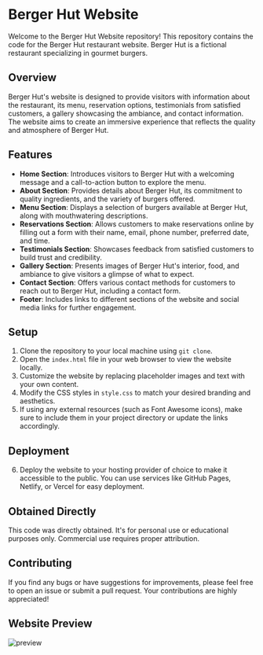 # Berger Hut Website

Welcome to the Berger Hut Website repository! This repository contains the code for the Berger Hut restaurant website. Berger Hut is a fictional restaurant specializing in gourmet burgers.

## Overview

Berger Hut's website is designed to provide visitors with information about the restaurant, its menu, reservation options, testimonials from satisfied customers, a gallery showcasing the ambiance, and contact information. The website aims to create an immersive experience that reflects the quality and atmosphere of Berger Hut.

## Features

- **Home Section**: Introduces visitors to Berger Hut with a welcoming message and a call-to-action button to explore the menu.
- **About Section**: Provides details about Berger Hut, its commitment to quality ingredients, and the variety of burgers offered.
- **Menu Section**: Displays a selection of burgers available at Berger Hut, along with mouthwatering descriptions.
- **Reservations Section**: Allows customers to make reservations online by filling out a form with their name, email, phone number, preferred date, and time.
- **Testimonials Section**: Showcases feedback from satisfied customers to build trust and credibility.
- **Gallery Section**: Presents images of Berger Hut's interior, food, and ambiance to give visitors a glimpse of what to expect.
- **Contact Section**: Offers various contact methods for customers to reach out to Berger Hut, including a contact form.
- **Footer**: Includes links to different sections of the website and social media links for further engagement.

## Setup

1. Clone the repository to your local machine using `git clone`.
2. Open the `index.html` file in your web browser to view the website locally.
3. Customize the website by replacing placeholder images and text with your own content.
4. Modify the CSS styles in `style.css` to match your desired branding and aesthetics.
5. If using any external resources (such as Font Awesome icons), make sure to include them in your project directory or update the links accordingly.

## Deployment

6. Deploy the website to your hosting provider of choice to make it accessible to the public. You can use services like GitHub Pages, Netlify, or Vercel for easy deployment.

## Obtained Directly

This code was directly obtained. It's for personal use or educational purposes only. Commercial use requires proper attribution.

## Contributing

If you find any bugs or have suggestions for improvements, please feel free to open an issue or submit a pull request. Your contributions are highly appreciated!

## Website Preview
![preview]()
